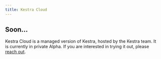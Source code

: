 ```yaml
---
title: Kestra Cloud
---
```


## Soon...

Kestra Cloud is a managed version of Kestra, hosted by the Kestra team. It is currently in private Alpha. If you are interested in trying it out, please [reach out](https://kestra.io/contact-us).